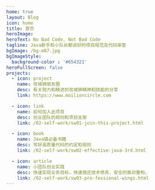 ```yaml
---
home: true
layout: Blog
icon: home
title: 首页
heroImage:
heroText: No Bad Code, Not Bad Code
tagline: Java新手和小队长都说好的项目规范及代码审查
bgImage: /bg-m87.jpg
bgImageStyle:
  background-color : '#654321'
heroFullScreen: false
projects:
  - icon: project
    name: 攻城狮朋友圈
    desc: 有关努力和精进的攻城狮精神和技能的分享
    link: https://www.moilioncircle.com

  - icon: link
    name: 如何加入此项目
    desc: 创业团队的规则和项目支架
    link: /02-self-work/sw01-join-this-project.html

  - icon: book
    name: Java猿必备书籍
    desc: 写好高质量代码的约定和规则
    link: /02-self-work/sw02-effective-java-3rd.html

  - icon: article
    name: 小团队创业实践
    desc: 快速实现业务目标，快速偿还技术债务，安全的面对重构。
    link: /02-self-work/sw03-pro-fessional-wings.html
---
```


